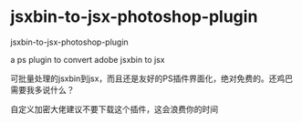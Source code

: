 # jsxbin-to-jsx-photoshop-plugin
jsxbin-to-jsx-photoshop-plugin

a ps plugin to convert adobe jsxbin to jsx

可批量处理的jsxbin到jsx，而且还是友好的PS插件界面化，绝对免费的。还鸡巴需要我多说什么？

自定义加密大佬建议不要下载这个插件，这会浪费你的时间
